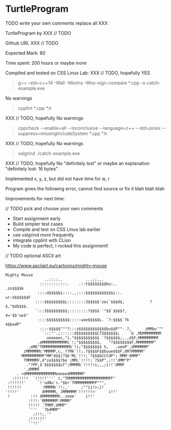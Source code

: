 # TurtleProgram

TODO write your own comments replace all XXX

TurtleProgram by XXX // TODO

Github URL XXX // TODO

Expected Mark: 80

Time spent: 200 hours or maybe more

Compiled and tested on CSS Linux Lab: XXX // TODO, hopefully YES

> g++ -std=c++14 -Wall -Wextra -Wno-sign-compare *.cpp -o catch-example.exe

No warnings

> cpplint *.cpp *.h

XXX // TODO, hopefully No warnings

> cppcheck --enable=all --inconclusive --language=c++ --std=posix --suppress=missingIncludeSystem *.cpp *.h

XXX // TODO, hopefully No warnings

> valgrind ./catch-example.exe

XXX // TODO, hopefully No "definitely lost" or maybe an explanation "definitely lost: 16 bytes"

Implemented x, y, z, but did not have time for w, r

Program gives the following error, cannot find source or fix it
            blah blah blah

Improvements for next time:

// TODO pick and choose your own comments

- Start assignment early
- Build simpler test cases
- Compile and test on CSS Linux lab earlier
- use valgrind more frequently
- integrate cpplint with CLion
- My code is perfect, I rocked this assignment!

// TODO optional ASCII art

https://www.asciiart.eu/cartoons/mighty-mouse

```
Mighty Mouse
                 ..::::..          ..,;;,,.
               ::::::::::::.    .::t$$$$$$$$bu:,.                .zn$$$$k
              ::::d$$$$bi::::.,::::$$$$$$$$$$$$i::.            ur:d$$$$$$F
             ::::$$$$$$$$$L::::::::3$$$$$'zec`$$$d$,           ?$,"bd$$$$.
             `:::3$$$$$$$$$;::::::::?$$$$ `"$$`$$$$?,           4='$b'ue$"
              ::::$$$$$$$$$$:::::uee$$$$$L. `?:$$$$`?k           4$bedP"
               ::::$$$$$"""?:::z$$$$$$$$$$$$bu$$P""-.?,      zMMbu'""
                `:::"'.;::::::d$$$$$$$$$C73$$$$$$;    `b ,MUMMMMMMMM
                  ueeeeec,"i."$$$$$$$$$$$ `?$$$$$$;,.,d$F;MMMMMMMMF
              ,eMMMMMMMMMMMc`!;"$$$$$$$$$.   "?$$$$$$$$F,MMMMMMMP"
          ,eM6"TMMMMMMMMMMMMb`!i;"$$$$$$$$ %,   .ueeP',dMMMMMM"
        zMMMMMMc'MMMMP,c,_??Mk`!!;.?$$$$F$$buued$$F,dM?MMMMM"
       MMMMMMMMMP"MM"d$$(?$b'ML`!!!;`?$$$bCCCdP"; MMM'dMMP"
        TMMMMMF,d"ze$$$$?be ;MML`!!!!;`?$$P",;!!'dMM"P"
         ."?PP,$'$$$$$$$LF";MMMMb`!!!!!i;,,;i!!'dMMF
        ',dMMMF
     . +dMMMMMMMMMMMMMeeeeedMMMMMM"
   :!!!!!!  `!!!!!'''` c,"TMMMMMMMMMMMMMMMMMMPF"
 :!!!!!!'     `!'udNu`>."$br`TMMMMMMMMPP""",
 !!!!!!         :MMMMb`!!;,'     ;""ii!>;i!
'!!!!'          4MMMMM, JMMMMMM`!!!!!!>'     i!!'
 !         :!! 4MMMMMMMh..zeee'    i!!'
          :!!!:`MMMMMMP:MMMM"
          !!!!! `TMMP,dMMP"
          `'''  `?bdMMP"
            ;!!!;.'"
          ;!!!!!!'
          ''!!'`
```

